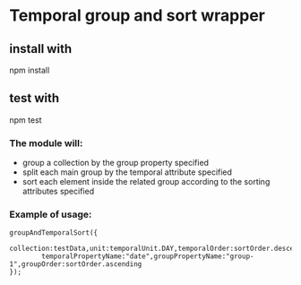 # Temporal group and sort wrapper
## install with
npm install
## test with 
npm test

### The module will:
- group a collection by the group property specified  
- split each main group by the temporal attribute specified
- sort each element inside the related group according to the sorting attributes specified

### Example of usage: 
    groupAndTemporalSort({
            collection:testData,unit:temporalUnit.DAY,temporalOrder:sortOrder.descending,
            temporalPropertyName:"date",groupPropertyName:"group-1",groupOrder:sortOrder.ascending
    });  